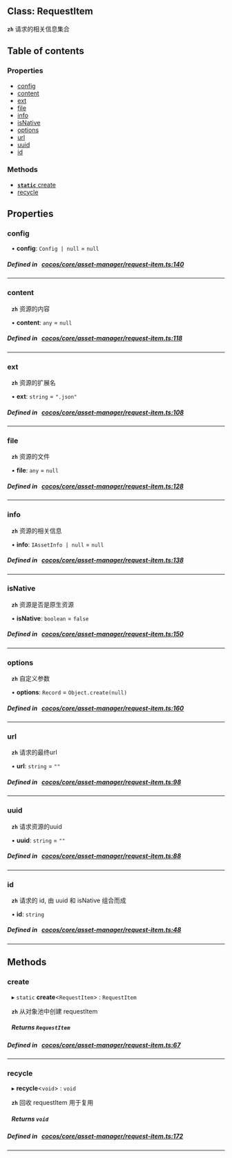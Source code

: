 
## Class: RequestItem







**`zh`** 
请求的相关信息集合




<div class="table-of-content">
<h2>Table of contents</h2>


### Properties

- [ config](#config)
- [ content](#content)
- [ ext](#ext)
- [ file](#file)
- [ info](#info)
- [ isNative](#isNative)
- [ options](#options)
- [ url](#url)
- [ uuid](#uuid)
- [ id](#id)

### Methods

- [ **`static`**  create](#create)
- [ recycle](#recycle)
</div>

## Properties


### config
<div style="margin-left: 10px;">




•  **config**:
`Config | null`  = `null`
</div>

##### Defined in &nbsp;   [cocos/core/asset-manager/request-item.ts:140](https://github.com/cocos-creator/engine/blob/c7bf6b8a9/cocos/core/asset-manager/request-item.ts#L140)&nbsp;


___


### content
<div style="margin-left: 10px;">




**`zh`** 
资源的内容






•  **content**:
`any`  = `null`
</div>

##### Defined in &nbsp;   [cocos/core/asset-manager/request-item.ts:118](https://github.com/cocos-creator/engine/blob/c7bf6b8a9/cocos/core/asset-manager/request-item.ts#L118)&nbsp;


___


### ext
<div style="margin-left: 10px;">




**`zh`** 
资源的扩展名






•  **ext**:
`string`  = `".json"`
</div>

##### Defined in &nbsp;   [cocos/core/asset-manager/request-item.ts:108](https://github.com/cocos-creator/engine/blob/c7bf6b8a9/cocos/core/asset-manager/request-item.ts#L108)&nbsp;


___


### file
<div style="margin-left: 10px;">




**`zh`** 
资源的文件






•  **file**:
`any`  = `null`
</div>

##### Defined in &nbsp;   [cocos/core/asset-manager/request-item.ts:128](https://github.com/cocos-creator/engine/blob/c7bf6b8a9/cocos/core/asset-manager/request-item.ts#L128)&nbsp;


___


### info
<div style="margin-left: 10px;">




**`zh`** 
资源的相关信息






•  **info**:
`IAssetInfo | null`  = `null`
</div>

##### Defined in &nbsp;   [cocos/core/asset-manager/request-item.ts:138](https://github.com/cocos-creator/engine/blob/c7bf6b8a9/cocos/core/asset-manager/request-item.ts#L138)&nbsp;


___


### isNative
<div style="margin-left: 10px;">




**`zh`** 
资源是否是原生资源






•  **isNative**:
`boolean`  = `false`
</div>

##### Defined in &nbsp;   [cocos/core/asset-manager/request-item.ts:150](https://github.com/cocos-creator/engine/blob/c7bf6b8a9/cocos/core/asset-manager/request-item.ts#L150)&nbsp;


___


### options
<div style="margin-left: 10px;">




**`zh`** 
自定义参数






•  **options**:
`Record`  = `Object.create(null)`
</div>

##### Defined in &nbsp;   [cocos/core/asset-manager/request-item.ts:160](https://github.com/cocos-creator/engine/blob/c7bf6b8a9/cocos/core/asset-manager/request-item.ts#L160)&nbsp;


___


### url
<div style="margin-left: 10px;">




**`zh`** 
请求的最终url






•  **url**:
`string`  = `""`
</div>

##### Defined in &nbsp;   [cocos/core/asset-manager/request-item.ts:98](https://github.com/cocos-creator/engine/blob/c7bf6b8a9/cocos/core/asset-manager/request-item.ts#L98)&nbsp;


___


### uuid
<div style="margin-left: 10px;">




**`zh`** 
请求资源的uuid






•  **uuid**:
`string`  = `""`
</div>

##### Defined in &nbsp;   [cocos/core/asset-manager/request-item.ts:88](https://github.com/cocos-creator/engine/blob/c7bf6b8a9/cocos/core/asset-manager/request-item.ts#L88)&nbsp;


___


### id
<div style="margin-left: 10px;">




**`zh`** 
请求的 id, 由 uuid 和 isNative 组合而成





•  **id**:
 ``string`` 
</div>

##### Defined in &nbsp;   [cocos/core/asset-manager/request-item.ts:48](https://github.com/cocos-creator/engine/blob/c7bf6b8a9/cocos/core/asset-manager/request-item.ts#L48)&nbsp;


___

<!---->
## Methods

### create
<div style="margin-left: 10px;">

▸ `static`  **create**<`RequestItem`\> : `RequestItem`




**`zh`** 
从对象池中创建 requestItem





<!---->
<!--    #### Returns `RequestItem` requestItem

-->
<!---->


##### Returns `RequestItem`




</div>

##### Defined in &nbsp;   [cocos/core/asset-manager/request-item.ts:67](https://github.com/cocos-creator/engine/blob/c7bf6b8a9/cocos/core/asset-manager/request-item.ts#L67)&nbsp;
___
### recycle
<div style="margin-left: 10px;">

▸   **recycle**<`void`\> : `void`




**`zh`** 
回收 requestItem 用于复用






<!---->
<!--    #### Returns `void` -->
<!---->


##### Returns `void`




</div>

##### Defined in &nbsp;   [cocos/core/asset-manager/request-item.ts:172](https://github.com/cocos-creator/engine/blob/c7bf6b8a9/cocos/core/asset-manager/request-item.ts#L172)&nbsp;
___
<!---->



